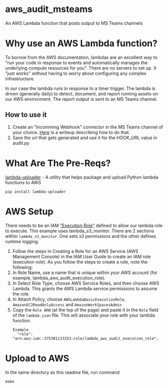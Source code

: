 # aws_audit_msteams
An AWS Lambda function that posts output to MS Teams channels

# Why use an AWS Lambda function?
To borrow from the AWS documentation, lambdas are an excellent way to "run your code in response to events and automatically manages the underlying compute resources for you".  There are no servers to set up.  It "just works" without having to worry about configuring any complex infrastructure.  

In our case the lambda runs in response to a timer trigger.  The lambda is driven (generally daily) to detect, document, and report running assets on our AWS environment. The report output is sent to an MS Teams channel.   

## How to use it
1. Create an "Incomming Webhook" connector in the MS Teams channel of your choice.  [Here](https://docs.microsoft.com/en-us/outlook/actionable-messages/send-via-connectors#sending-actionable-messages-via-office-365-connectors) is a writeup describing how to do that.
2. Save the url that gets generated and use it for the HOOK_URL value in audit.py

# What Are The Pre-Reqs?
[lambda-uploader][1] - A utility that helps package and upload Python lambda functions to AWS

```
pip install lambda-uploader
```

# AWS Setup
There needs to be an IAM ["Execution Role"][2] defined to allow our lambda role to execute. This
example uses lambda_s3_monitor. There are 2 sections within `lambda_s3_monitor`.  One sets s3 permissions and the other defines runtime logging.

1. Follow the steps in Creating a Role for an AWS Service (AWS Management Console) in the IAM User Guide to create an IAM role (execution role). As you follow the steps to create a role, note the following:
2. In Role Name, use a name that is unique within your AWS account (for example, lambda_aws_audit_execution_role).
3. In Select Role Type, choose AWS Service Roles, and then choose AWS Lambda. This grants the AWS Lambda service permissions to assume the role.
4. In Attach Policy, choose `AWSLambdaBasicExecutionRole`, `AmazonEC2ReadOnlyAccess` and `AmazonWorkSpacesAdmin`
5. Copy the `Role ARN` (at the top of the page) and paste it in the `Role` field of the `lambda.json` file. This will associate your role with your lambda function.
    ```
    Example 
      "role": "arn:aws:iam::375301133253:role/lambda_aws_audit_execution_role",
    ```

# Upload to AWS
In the same directory as this readme file, run command
```
make
```

[1]: https://github.com/rackerlabs/lambda-uploader
[2]: https://docs.aws.amazon.com/lambda/latest/dg/intro-permission-model.html#lambda-intro-execution-role
